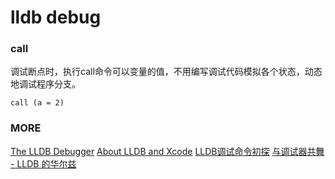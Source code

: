 # lldb debug

### call
调试断点时，执行call命令可以变量的值，不用编写调试代码模拟各个状态，动态地调试程序分支。

```
call (a = 2)
```


### MORE
[The LLDB Debugger](http://lldb.llvm.org/tutorial.html)
[About LLDB and Xcode](https://developer.apple.com/library/content/documentation/IDEs/Conceptual/gdb_to_lldb_transition_guide/document/Introduction.html)
[LLDB调试命令初探](http://www.starfelix.com/blog/2014/03/17/lldbdiao-shi-ming-ling-chu-tan/)
[与调试器共舞 - LLDB 的华尔兹](https://objccn.io/issue-19-2/)